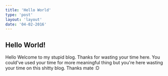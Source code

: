 ```yaml
---
title: 'Hello World'
type: 'post'
layout: 'layout'
date: '04-02-2016'
---
```


## Hello World!
Hello Welcome to my stupid blog. Thanks for wasting your time here. You could've
used your time for more meaningful thing but you're here wasting your time on this
shitty blog. Thanks mate :D
